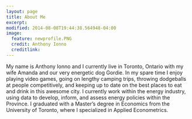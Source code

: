 ```yaml
---
layout: page
title: About Me
excerpt: 
modified: 2014-08-08T19:44:38.564948-04:00
image:
  feature: newprofile.PNG
  credit: Anthony Ionno
  creditlink: 
---
```



My name is Anthony Ionno and I currently live in Toronto, Ontario with my wife Amanda and our very energetic dog Gordie. In my spare time I enjoy playing video games, going on lengthy camping trips, throwing dodgeballs at people competitively, and keeping up to date on the best places to eat and drink in this awesome city. I currently work within the energy industry, using data to develop, inform, and assess energy policies within the Province. I graduated with a Master’s degree in Economics from the University of Toronto, where I specialized in Applied Econometrics. 
